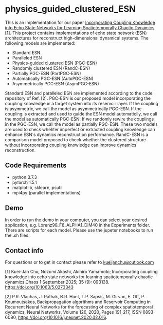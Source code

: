 # physics_guided_clustered_ESN


This is an implementation for our paper <a href="https://doi.org/10.1063/5.0273343" target="_blank">Incorporating Coupling Knowledge into Echo State Networks for Learning Spatiotemporally Chaotic Dynamics</a> [1].
This project contains implementations of echo state network (ESN) architectures for reconstruct high-dimensional dynamical systems. The following models are implemented:
- Standard ESN 
- Paralleled ESN
- Physics-guided clustered ESN (PGC-ESN)
- Randomly clustered ESN (RandC-ESN)
- Partially PGC-ESN (PartPGC-ESN)
- Automatically PGC-ESN (AutoPGC-ESN)
- Asymmetrically PGC-ESN (AsymPGC-ESN)

Standard ESN and paralleled ESN are implemented according to the code repository of Ref. [2].
PGC-ESN is our proposed model incorporating the coupling knowledge in a target system into its reservoir layer. If the coupling is asymmetric, we call the model as asymmetrically PGC-ESN. If the coupling is extracted and used to guide the ESN model automaticlly, we call the model as automatically PGC-ESN.
If we randomly rewire the couplings in the PGC-ESN, we call the model as partially PGC-ESN. These two models are used to check whehter imperfect or extracted coupling knowledge can enhance ESN's dynamics reconstruction performance.
RandC-ESN is a comparison model proposed to check whether the clustered structure without incorporating coupling knowledge can improve dynamics reconstruction.



## Code Requirements

- python 3.7.3 
- pytorch 1.5.1 
- matplotlib, sklearn, psutil
- mpi4py (parallel implementations)



## Demo

In order to run the demo in your computer, you can select your desired application, e.g. Lorenz96_F8_ALPHA1_DIM40 in the Experiments folder. There are scripts for each model. Please use the jupeter notebooks to run the .sh files.


## Contact info
For questions or to get in contact please refer to kueijanchu@outlook.com

[1] Kuei-Jan Chu, Nozomi Akashi, Akihiro Yamamoto; Incorporating coupling knowledge into echo state networks for learning spatiotemporally chaotic dynamics.Chaos 1 September 2025; 35 (9): 093138. https://doi.org/10.1063/5.0273343

[2] P.R. Vlachas, J. Pathak, B.R. Hunt, T.P. Sapsis, M. Girvan, E. Ott, P. Koumoutsakos,
Backpropagation algorithms and Reservoir Computing in Recurrent Neural Networks for the forecasting of complex spatiotemporal dynamics,
Neural Networks,
Volume 126,
2020,
Pages 191-217,
ISSN 0893-6080,
https://doi.org/10.1016/j.neunet.2020.02.016.